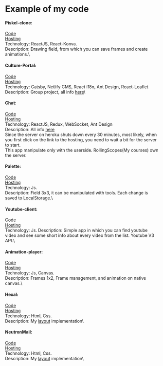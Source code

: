 # Example of my code
#### Piskel-clone:
[Code](https://github.com/GeorgPandeh/piskel-clone/tree/master)\
[Hosting](https://georgpandeh.github.io/piskel-clone/)\
Technology: ReactJS, React-Konva.\
Description: Drawing field, from which you can save frames and create animations.\
#### Culture-Portal:
[Code](https://github.com/GeorgPandeh/culture-portal)\
[Hosting](https://nifty-torvalds-a62528.netlify.com/ru/)\
Technology: Gatsby, Netlify CMS, React i18n, Ant Design, React-Leaflet\
Description: Group project, all info [here](https://github.com/GeorgPandeh/culture-portal/blob/master/README.md)\
#### Chat:
[Code](https://github.com/GeorgPandeh/Chat/tree/master)\
[Hosting](https://sheltered-plateau-55850.herokuapp.com/)\
Technology: ReactJS, Redux, WebSocket, Ant Design\
Description: All info [here](https://github.com/rolling-scopes-school/tasks/blob/2018-Q3/tasks/codejam-culture-portal.md)\
Since the server on heroku shuts down every 30 minutes, most likely, when you first click on the link to the hosting, you need to wait a bit for the server to start.\
This app manipulate only with the userside. RollingScopes(My courses) own the server.
#### Palette:
[Code](https://github.com/GeorgPandeh/Palette)\
[Hosting](https://georgpandeh.github.io/Palette/)\
Technology: Js.\
Description: Field 3x3, it can be manipulated with tools. Each change is saved to LocalStorage.\
#### Youtube-client:
[Code](https://github.com/GeorgPandeh/youtube-client)\
[Hosting](https://georgpandeh.github.io/youtube-client/)\
Technology: Js.
Description: Simple app in which you can find youtube video and see some short info about every video from the list. Youtube V3 API.\
#### Animation-player:
[Code](https://github.com/GeorgPandeh/Animation-player)\
[Hosting](https://georgpandeh.github.io/Animation-player/)\
Technology: Js, Canvas.\
Description: Frames 1x2, Frame management, and animation on native canvas.\
#### Hexal:
[Code](https://github.com/GeorgPandeh/hexal)\
[Hosting](https://georgpandeh.github.io/hexal/)\
Technology: Html, Css.\
Description: My [layout](https://www.psdchat.com/resources/templates/psd-templates/hexal/) implementation\
#### NeutronMail:
[Code](https://github.com/GeorgPandeh/NeutronMail)\
[Hosting](https://georgpandeh.github.io/NeutronMail/)\
Technology: Html, Css.\
Description: My [layout](https://dribbble.com/shots/3663760-Neutron-Page) implementation\
